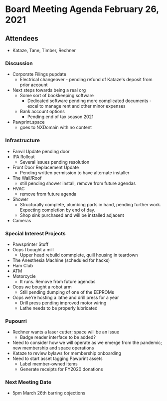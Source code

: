 # Board Meeting Agenda February 26, 2021

## Attendees
- Kataze, Tane, Timber, Rechner

### Discussion
- Corporate Filings pupdate
  - Electrical changeover - pending refund of Kataze's deposit from prior account
- Next steps towards being a real org
  - Some sort of bookkeeping software
    - Dedicated software pending more complicated documents - excel to manage rent and other minor expenses
  - Bank account options
    - Pending end of tax season 2021
- Pawprint.space
  - goes to NXDomain with no content

### Infrastructure
- Fanvil Update pending door
- IPA Rollout
  - Several issues pending resolution
- Front Door Replacement Update
  - Pending written permission to have alternate installer 
- The Wall/Roof
  - still pending shower install, remove from future agendas
- HVAC
  - remove from future agenda
- Shower
  - Structurally complete, plumbing parts in hand, pending further work. Expecting completion by end of day.
  - Shop sink purchased and will be installed adjacent
- Cameras

### Special Interest Projects
- Pawsprinter Stuff
- Oops I bought a mill
  - Upper head rebuild commplete, quill housing in teardown
- The Anesthesia Machine (scheduled for hacks)
- Ham Club
- ATM
- Motorcycle
  - It runs. Remove from future agendas
- Oops we bought a robot arm
  - Still pending dumping of one of the EEPROMs
- Oops we're hosting a lathe and drill press for a year
  - Drill press pending improved motor wiring
  - Lathe needs to be properly lubricated

### Pupourri
- Rechner wants a laser cutter; space will be an issue
  - Badge reader interface to be added?
- Need to consider how we will operate as we emerge from the pandemic; new membership and space operations
- Kataze to review bylaws for membership onboarding
- Need to start asset tagging Pawprint assets
  - Label member-owned items
  - Generate receipts for FY2020 donations
  


### Next Meeting Date
- 5pm March 26th barring objections

